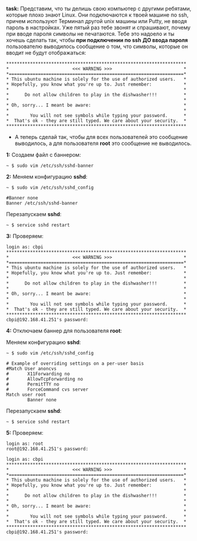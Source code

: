 **task:**
Представим, что ты делишь свою компьютер с другими ребятами, которые плохо знают Linux. Они подключаются к твоей машине по ssh, причем используют Терминал другой unix машины или Putty, не вводя пароль в настройках. Уже пятый раз тебе звонят и спрашивают, почему при вводе пароля символы не печатаются. Тебе это надоело и ты хочешь сделать так, чтобы **при подключении по ssh** **ДО ввода пароля** пользователю выводилось сообщение о том, что символы, которые он вводит не будут отображаться:

```console
********************************************************************
*                        <<< WARNING >>>                           *
*==================================================================*
* This ubuntu machine is solely for the use of authorized users.   *
* Hopefully, you know what you're up to. Just remember:            *
*                                                                  *
*      Do not allow children to play in the dishwasher!!!          *
*                                                                  *
* Oh, sorry... I meant be aware:                                   *
*                                                                  *
*        You will not see symbols while typing your password.      *
*  That's ok - they are still typed. We care about your security.  *
********************************************************************
```

- А теперь сделай так, чтобы для всех пользователей это сообщение выводилось, а для пользователя **root** это сообщение не выводилось.

**1:**
Создаем файл с баннером:

```ShellSession
~ $ sudo vim /etc/ssh/sshd-banner
```

**2:**
Меняем конфигурацию **sshd**:

```ShellSession
~ $ sudo vim /etc/ssh/sshd_config
```

```
#Banner none
Banner /etc/ssh/sshd-banner
```

Перезапускаем **sshd**:	

```ShellSession
~ $ service sshd restart
```

**3:**
Проверяем:

```Console
login as: cbpi
********************************************************************
*                        <<< WARNING >>>                           *
*==================================================================*
* This ubuntu machine is solely for the use of authorized users.   *
* Hopefully, you know what you're up to. Just remember:            *
*                                                                  *
*      Do not allow children to play in the dishwasher!!!          *
*                                                                  *
* Oh, sorry... I meant be aware:                                   *
*                                                                  *
*        You will not see symbols while typing your password.      *
*  That's ok - they are still typed. We care about your security.  *
********************************************************************
cbpi@192.168.41.251's password:
```

**4:**
Отключаем баннер для пользователя **root**:

Меняем конфигурацию **sshd**:

```ShellSession
~ $ sudo vim /etc/ssh/sshd_config
```

```
# Example of overriding settings on a per-user basis
#Match User anoncvs
#       X11Forwarding no
#       AllowTcpForwarding no
#       PermitTTY no
#       ForceCommand cvs server
Match user root
        Banner none
```

Перезапускаем **sshd**:	

```ShellSession
~ $ service sshd restart
```

**5:**
Проверяем:

```Console
login as: root
root@192.168.41.251's password:
```

```Console
login as: cbpi
********************************************************************
*                        <<< WARNING >>>                           *
*==================================================================*
* This ubuntu machine is solely for the use of authorized users.   *
* Hopefully, you know what you're up to. Just remember:            *
*                                                                  *
*      Do not allow children to play in the dishwasher!!!          *
*                                                                  *
* Oh, sorry... I meant be aware:                                   *
*                                                                  *
*        You will not see symbols while typing your password.      *
*  That's ok - they are still typed. We care about your security.  *
********************************************************************
cbpi@192.168.41.251's password:
```
